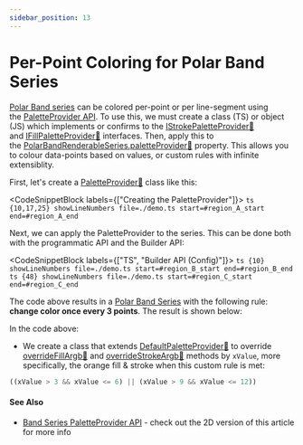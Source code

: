 ```yaml
---
sidebar_position: 13
---
```


# Per-Point Coloring for Polar Band Series

[Polar Band series](/docs/2d-charts/chart-types/polar-band-renderable-series) can be colored per-point or per line-segment using the [PaletteProvider API](/docs/2d-charts/chart-types/palette-provider-api/palette-provider-api-overview). To use this, we must create a class (TS) or object (JS) which implements or confirms to the [IStrokePaletteProvider:blue_book:](https://www.scichart.com/documentation/js/current/typedoc/interfaces/istrokepaletteprovider.html) and [IFillPaletteProvider:blue_book:](https://www.scichart.com/documentation/js/current/typedoc/interfaces/ifillpaletteprovider.html) interfaces. Then, apply this to the [PolarBandRenderableSeries.paletteProvider:blue_book:](https://www.scichart.com/documentation/js/v4/typedoc/classes/polarbandrenderableseries.html#paletteprovider) property. This allows you to colour data-points based on values, or custom rules with infinite extensiblity.

First, let's create a [PaletteProvider:blue_book:](https://www.scichart.com/documentation/js/current/typedoc/interfaces/istrokepaletteprovider.html) class like this:

<CodeSnippetBlock labels={["Creating the PaletteProvider"]}>
    ```ts {10,17,25} showLineNumbers file=./demo.ts start=#region_A_start end=#region_A_end
    ```
</CodeSnippetBlock>

Next, we can apply the PaletteProvider to the series. This can be done both with the programmatic API and the Builder API:

<CodeSnippetBlock labels={["TS", "Builder API (Config)"]}>
    ```ts {10} showLineNumbers file=./demo.ts start=#region_B_start end=#region_B_end
    ```
    ```ts {48} showLineNumbers file=./demo.ts start=#region_C_start end=#region_C_end
    ```
</CodeSnippetBlock>

The code above results in a [Polar Band Series](/docs/2d-charts/chart-types/polar-band-renderable-series) with the following rule: **change color once every 3 points**. The result is shown below:

<LiveDocSnippet name="./demo" />

In the code above:
- We create a class that extends [DefaultPaletteProvider:blue_book:](https://www.scichart.com/documentation/js/v4/typedoc/classes/defaultpaletteprovider.html) to override [overrideFillArgb:blue_book:](https://www.scichart.com/documentation/js/v4/typedoc/classes/defaultpaletteprovider.html#overridefillargb) and [overrideStrokeArgb:blue_book:](https://www.scichart.com/documentation/js/v4/typedoc/classes/defaultpaletteprovider.html#overridestrokeargb) methods by `xValue`, more specifically, the orange fill & stroke when this custom rule is met:

```ts
((xValue > 3 && xValue <= 6) || (xValue > 9 && xValue <= 12))
```

#### See Also

* [Band Series PaletteProvider API](/docs/2d-charts/chart-types/palette-provider-api/fast-band-renderable-series) - check out the 2D version of this article for more info
